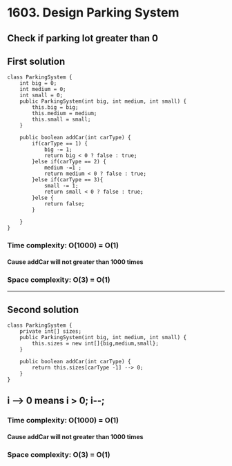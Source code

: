 # 1603. Design Parking System
## Check if parking lot greater than 0
## First solution
```
class ParkingSystem {
	int big = 0;
    int medium = 0;
    int small = 0;
    public ParkingSystem(int big, int medium, int small) {
        this.big = big;
        this.medium = medium;
        this.small = small;
    }
    
    public boolean addCar(int carType) {
    	if(carType == 1) {
    		big -= 1;
    		return big < 0 ? false : true;
    	}else if(carType == 2) {
    		medium -=1 ;
    		return medium < 0 ? false : true;
    	}else if(carType == 3){
    		small -= 1;
    		return small < 0 ? false : true;
    	}else {
    		return false;
    	}
    	
    }
}
```

### Time complexity: O(1000) = O(1)
#### Cause addCar will not greater than 1000 times
### Space complexity: O(3) = O(1)
---
## Second solution
```
class ParkingSystem {
    private int[] sizes;
    public ParkingSystem(int big, int medium, int small) {
        this.sizes = new int[]{big,medium,small};
    }
    
    public boolean addCar(int carType) {
        return this.sizes[carType -1] --> 0;
    }
}
```
## i -\-> 0 means i > 0; i-\-;

### Time complexity: O(1000) = O(1)
#### Cause addCar will not greater than 1000 times
### Space complexity: O(3) = O(1)




